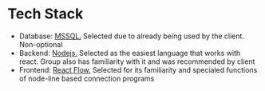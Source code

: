 <h1>Tech Stack</h1>
<ul>
  <li>Database: <a href="https://www.microsoft.com/en-us/sql-server/sql-server-2019">MSSQL.</a> Selected due to already being used by the client. Non-optional</li>
  <li>Backend: <a href="https://nodejs.org/en/">Nodejs.</a> Selected as the easiest language that works with react. Group also has familiarity with it and was recommended by client</li>
  <li>Frontend: <a href="https://reactflow.dev/">React Flow.</a> Selected for its familiarity and specialed functions of node-line based connection programs</li>
</ul>
